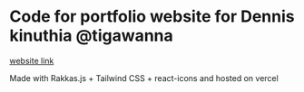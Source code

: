 # Code for portfolio website for Dennis kinuthia @tigawanna

[website link](https://next-portfolio-zeta-two.vercel.app/)

Made with Rakkas.js + Tailwind CSS +  react-icons and hosted on vercel



